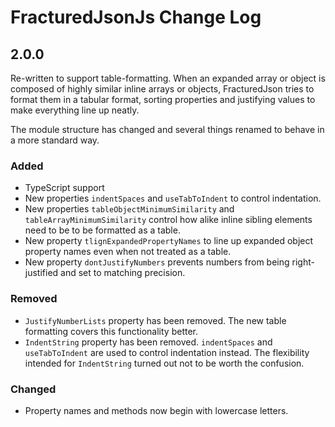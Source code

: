 # FracturedJsonJs Change Log

## 2.0.0

Re-written to support table-formatting.  When an expanded array or object is composed of highly similar inline arrays or objects, FracturedJson tries to format them in a tabular format, sorting properties and justifying values to make everything line up neatly.

The module structure has changed and several things renamed to behave in a more standard way.

### Added

* TypeScript support
* New properties `indentSpaces` and `useTabToIndent` to control indentation.
* New properties `tableObjectMinimumSimilarity` and `tableArrayMinimumSimilarity` control how alike inline sibling elements need to be to be formatted as a table.
* New property `tlignExpandedPropertyNames` to line up expanded object property names even when not treated as a table.
* New property `dontJustifyNumbers` prevents numbers from being right-justified and set to matching precision.

### Removed

* `JustifyNumberLists` property has been removed.  The new table formatting covers this functionality better.
* `IndentString` property has been removed.  `indentSpaces` and `useTabToIndent` are used to control indentation instead.  The flexibility intended for `IndentString` turned out not to be worth the confusion.

### Changed

* Property names and methods now begin with lowercase letters.
